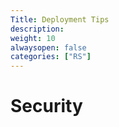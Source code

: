 ```yaml
---
Title: Deployment Tips
description:
weight: 10
alwaysopen: false
categories: ["RS"]
---
```


# Security
